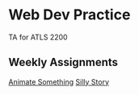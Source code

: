 # Web Dev Practice
TA for ATLS 2200
## Weekly Assignments
[Animate Something]( https://gibo8481.github.io/Intro-to-Web/animate-something/wa8.html)
[Silly Story]( https://gibo8481.github.io/Intro-to-Web/silly-story/wa10.html)
